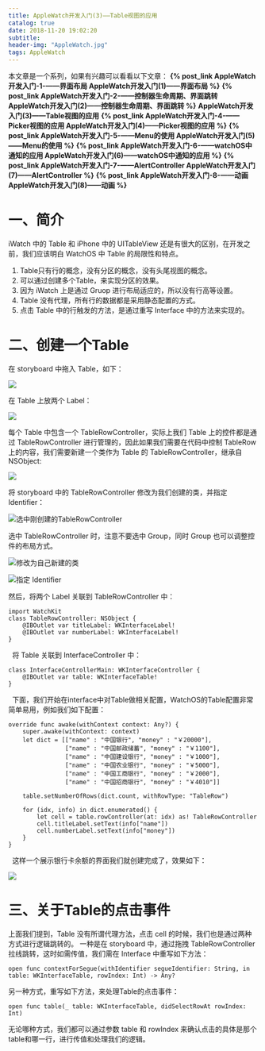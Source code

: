 ```yaml
---
title: AppleWatch开发入门(3)——Table视图的应用
catalog: true
date: 2018-11-20 19:02:20
subtitle:
header-img: "AppleWatch.jpg"
tags: AppleWatch
---
```


本文章是一个系列，如果有兴趣可以看看以下文章：
**{% post_link AppleWatch开发入门-1-——界面布局 AppleWatch开发入门(1)——界面布局 %}**
**{% post_link AppleWatch开发入门-2-——控制器生命周期、界面跳转 AppleWatch开发入门(2)——控制器生命周期、界面跳转 %}**
**AppleWatch开发入门(3)——Table视图的应用**
**{% post_link AppleWatch开发入门-4-——Picker视图的应用 AppleWatch开发入门(4)——Picker视图的应用 %}**
**{% post_link AppleWatch开发入门-5-——Menu的使用 AppleWatch开发入门(5)——Menu的使用 %}**
**{% post_link AppleWatch开发入门-6-——watchOS中通知的应用 AppleWatch开发入门(6)——watchOS中通知的应用 %}**
**{% post_link AppleWatch开发入门-7-——AlertController AppleWatch开发入门(7)——AlertController %}**
**{% post_link AppleWatch开发入门-8-——动画 AppleWatch开发入门(8)——动画 %}**

# 一、简介

iWatch 中的 Table 和 iPhone 中的 UITableView 还是有很大的区别，在开发之前，我们应该明白 WatchOS 中 Table 的局限性和特点。
1. Table只有行的概念，没有分区的概念，没有头尾视图的概念。
2. 可以通过创建多个Table，来实现分区的效果。
3. 因为 iWatch 上是通过 Gruop 进行布局适应的，所以没有行高等设置。
4. Table 没有代理，所有行的数据都是采用静态配置的方式。
5. 点击 Table 中的行触发的方法，是通过重写 Interface 中的方法来实现的。

# 二、创建一个Table
在 storyboard 中拖入 Table，如下：

![](http://upload-images.jianshu.io/upload_images/2708793-3bf50de52787c21f.png?imageMogr2/auto-orient/strip%7CimageView2/2/w/1240)

在 Table 上放两个 Label：

![](http://upload-images.jianshu.io/upload_images/2708793-a93f316c080c7bc5.png?imageMogr2/auto-orient/strip%7CimageView2/2/w/1240)

每个 Table 中包含一个 TableRowController，实际上我们 Table 上的控件都是通过 TableRowController 进行管理的，因此如果我们需要在代码中控制 TableRow 上的内容，我们需要新建一个类作为 Table 的 TableRowController，继承自 NSObject:

![](http://upload-images.jianshu.io/upload_images/2708793-439265b54532f5a2.png?imageMogr2/auto-orient/strip%7CimageView2/2/w/1240)

将 storyboard 中的 TableRowController 修改为我们创建的类，并指定 Identifier：

![选中刚创建的TableRowController](https://upload-images.jianshu.io/upload_images/2708793-b8d2dcf0924c6adb.png?imageMogr2/auto-orient/strip%7CimageView2/2/w/1240)

选中 TableRowController 时，注意不要选中 Group，同时 Group 也可以调整控件的布局方式。


![修改为自己新建的类](https://upload-images.jianshu.io/upload_images/2708793-adc231313fc82ca8.png?imageMogr2/auto-orient/strip%7CimageView2/2/w/1240)

![指定 Identifier](https://upload-images.jianshu.io/upload_images/2708793-622eb49c3c90a30b.png?imageMogr2/auto-orient/strip%7CimageView2/2/w/1240)

然后，将两个 Label 关联到 TableRowController 中：

```
import WatchKit
class TableRowController: NSObject {
    @IBOutlet var titleLabel: WKInterfaceLabel!
    @IBOutlet var numberLabel: WKInterfaceLabel!
}
```
 
将 Table 关联到 InterfaceController 中：
````
class InterfaceControllerMain: WKInterfaceController {        
    @IBOutlet var table: WKInterfaceTable!
}
````
 
下面，我们开始在interface中对Table做相关配置，WatchOS的Table配置非常简单易用，例如我们如下配置：
```
override func awake(withContext context: Any?) {
    super.awake(withContext: context)    
    let dict = [["name" : "中国银行", "money" : "￥20000"],
    			["name" : "中国邮政储蓄", "money" : "￥1100"],
    			["name" : "中国建设银行", "money" : "￥1000"],
                ["name" : "中国农业银行", "money" : "￥5000"],
                ["name" : "中国工商银行", "money" : "￥2000"],
                ["name" : "中国招商银行", "money" : "￥4010"]]
        
    table.setNumberOfRows(dict.count, withRowType: "TableRow")
        
    for (idx, info) in dict.enumerated() {
        let cell = table.rowController(at: idx) as! TableRowController
        cell.titleLabel.setText(info["name"])
        cell.numberLabel.setText(info["money"])
    }
}
```
 
这样一个展示银行卡余额的界面我们就创建完成了，效果如下：

![](http://upload-images.jianshu.io/upload_images/2708793-5e45268a24cdc7b3.png?imageMogr2/auto-orient/strip%7CimageView2/2/w/1240)

# 三、关于Table的点击事件
上面我们提到，Table 没有所谓代理方法，点击 cell 的时候，我们也是通过两种方式进行逻辑跳转的。
一种是在 storyboard 中，通过拖拽 TableRowController 拉线跳转，这时如需传值，我们需在 Interface 中重写如下方法：
```
open func contextForSegue(withIdentifier segueIdentifier: String, in table: WKInterfaceTable, rowIndex: Int) -> Any?
```


另一种方式，重写如下方法，来处理Table的点击事件：
```
open func table(_ table: WKInterfaceTable, didSelectRowAt rowIndex: Int)
```
无论哪种方式，我们都可以通过参数 table 和 rowIndex 来确认点击的具体是那个table和哪一行，进行传值和处理我们的逻辑。             
